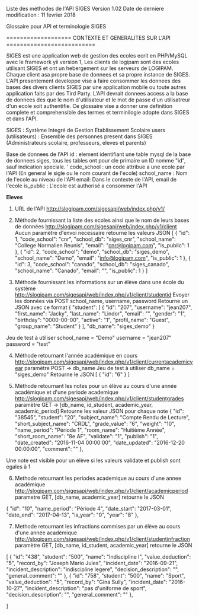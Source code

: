 Liste des méthodes de l'API SIGES 
Version 1.02
Date de derniere modification : 11 fevrier 2018

Glossaire pour API et terminologie SIGES 

=================== CONTEXTE ET GENERALITES SUR L'API ==========================

SIGES est une application web de gestion des ecoles ecrit en PHP/MySQL avec le framework yii version 1, Les clients de logipam sont des ecoles utilisant SIGES et ont un hebergement sur les serveurs de LOGIPAM. 
Chaque client  asa propre base de donnees et sa propre instance de SIGES. L'API presentement developpe vise a faire consommer les donnees des bases des divers clients SIGES par une application mobile ou toute autres application faits par des Tird Party. 
L'API devrait donnees access a la base de donnees des que le nom d'utilisateur et le mot de passe d'un utilisatreur d'un ecole soit authentifie. 
Ce glossaire vise a donner une definition complete et comprehensible des termes et terminilogie adopte dans SIGES et dans l'API.  

SIGES : Système Integré de Gestion Etablissement Scolaire 
users (utilisateurs) : Ensemble des personnes present dans SIGES (Administrateurs scolaire, professeurs, eleves et parents) 

Base de donnees de l'API
id : element identifiant une table mysql de la base de donnees siges, tous les tables ont pour cle primaire un ID nomme "id", sauf indication speciale. ' 
code_school : un code attribue a une ecole par l'API (En general le sigle ou le nom courant de l'ecole) 
school_name : Nom de l'ecole au niveau de l'API
email: Dans le contexte de l'API, email de l'ecole 
is_public : L'ecole est authorisé a consommer l'API

<b>Eleves</b> 



1) URL de l'API 
http://slogipam.com/sigesapi/web/index.php/v1/

2) Méthode fournissant la liste des ecoles ainsi que le nom de leurs bases de données 
http://slogipam.com/sigesapi/web/index.php/v1/client
Aucun paramètre d'envoi necessaire 
retourne les valeurs JSON 
[
  {
    "id": 1,
    "code_school": "cnr",
    "school_db": "siges_cnr",
    "school_name": "College Normalien Reunis",
    "email": "cnr@logipam.com",
    "is_public": 1
  },
  {
    "id": 2,
    "code_school": "demo",
    "school_db": "siges_demo",
    "school_name": "Demo",
    "email": "info@logipam.com",
    "is_public": 1
  },
  {
    "id": 3,
    "code_school": "canado",
    "school_db": "siges_canado",
    "school_name": "Canado",
    "email": "",
    "is_public": 1
  }
]

3) Méthode fournissant les informations sur un élève dans une école du système 
http://slogipam.com/sigesapi/web/index.php/v1/client/studentid
Evoyer les données  via POST 
school_name, username, password 
Retourne un JSON avec ce format 
{
  "student": [
    {
      "id": "207",
      "username": "jean207",
      "first_name": "Jacky",
      "last_name": "Lindor",
      "email": "",
      "gender": "1",
      "birthday": "0000-00-00",
      "active": "1",
      "profil_name": "Guest",
      "group_name": "Student"
    }
  ],
  "db_name": "siges_demo"
}

Jeu de test à utiliser 
school_name = "Demo"
username = "jean207"
password = "test"

4) Méthode retournant l'année académique en cours 
http://slogipam.com/sigesapi/web/index.php/v1/client/currentacademicyear
paramètre POST -> db_name
Jeu de test à utiliser db_name = "siges_demo"
Retourne le JSON 
[
  {
    "id": "6"
  }
]

5) Méthode retournant les notes pour un élève au cours d'une année académique et d'une periode academique
http://slogipam.com/sigesapi/web/index.php/v1/client/studentgrades
paramètre GET -> [db_name, id_student, academic_year, academic_period]
Retourne les valeur JSON pour chaque note 
{
    "id": "38545",
    "student": "20",
    "subject_name": "Compte Rendu de Lecture",
    "short_subject_name": "CRDL",
    "grade_value": "6",
    "weight": "10",
    "name_period": "Période 1",
    "room_name": "Huitième Année",
    "short_room_name": "8e AF",
    "validate": "1",
    "publish": "1",
    "date_created": "2016-11-04 00:00:00",
    "date_updated": "2016-12-20 00:00:00",
    "comment": ""
  },
  
  Une note est visible pour un élève si les valeurs validate et publish sont egales à 1
  
6) Methode retournant les periodes academique au cours d'une annee académique
http://slogipam.com/sigesapi/web/index.php/v1/client/academicperiod
  parametre GET, [db_name, academic_year]
  retourne le JSON 
  
  {
    "id": "10",
    "name_period": "Période 4",
    "date_start": "2017-03-01",
    "date_end": "2017-04-13",
    "is_year": "0",
    "year": "8"
  },

7) Methode retournant les infractions commises par un élève au cours d'une année académique 
http://slogipam.com/sigesapi/web/index.php/v1/client/studentinfraction
paramètre GET, [db_name, id_student, academic_year]
retourne le JSON 

[
    {
        "id": "438",
        "student": "500",
        "name": "Indiscipline I",
        "value_deduction": "5",
        "record_by": "Joseph Mario Jules",
        "incident_date": "2016-09-21",
        "incident_description": "indiscipline legere",
        "decision_description": "",
        "general_comment": ""
    },
    {
        "id": "758",
        "student": "500",
        "name": "Sport",
        "value_deduction": "5",
        "record_by": "Gina Sully",
        "incident_date": "2016-10-27",
        "incident_description": "pas d'uniforme de sport",
        "decision_description": "",
        "general_comment": ""
    },
    
]

  
